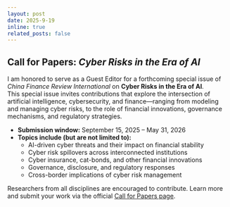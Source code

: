 ```yaml
---
layout: post
date: 2025-9-19
inline: true
related_posts: false
---
```


## Call for Papers: *Cyber Risks in the Era of AI*  

I am honored to serve as a Guest Editor for a forthcoming special issue of *China Finance Review International* on **Cyber Risks in the Era of AI**.  
This special issue invites contributions that explore the intersection of artificial intelligence, cybersecurity, and finance—ranging from modeling and managing cyber risks, to the role of financial innovations, governance mechanisms, and regulatory strategies.  


* **Submission window:** September 15, 2025 – May 31, 2026  
* **Topics include (but are not limited to):**  
  - AI-driven cyber threats and their impact on financial stability  
  - Cyber risk spillovers across interconnected institutions  
  - Cyber insurance, cat-bonds, and other financial innovations  
  - Governance, disclosure, and regulatory responses  
  - Cross-border implications of cyber risk management  

Researchers from all disciplines are encouraged to contribute. Learn more and submit your work via the official [Call for Papers page](https://www.emeraldgrouppublishing.com/calls-for-papers/cyber-risks-era-ai).  
